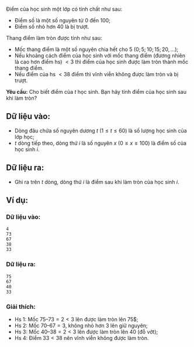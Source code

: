 Điểm của học sinh một lớp có tính chất như sau:
- Điểm số là một số nguyên từ $0$ đến $100$;
- Điểm số nhỏ hơn $40$ là bị trượt.

Thang điểm làm tròn được tính như sau:
- Mốc thang điểm là một số nguyên chia hết cho $5\ (0; 5; 10; 15; 20,…)$;
- Nếu khoảng cách điểm của học sinh với mốc thang điểm (đương nhiên là cao hơn điểm hs) $< 3$ thì điểm của học sinh được làm tròn thành mốc thang điểm.
- Nếu điểm của hs $< 38$ điểm thì vĩnh viễn không được làm tròn và bị trượt.

**Yêu cầu:** Cho biết điểm của $t$ học sinh. Bạn hãy tính điểm của học sinh sau khi làm tròn?

## Dữ liệu vào:
- Dòng đâu chứa số nguyên dương $t\ (1≤t≤60)$ là số lượng học sinh của lớp học;
- $t$ dòng tiếp theo, dòng thứ $i$ là số nguyên $x\ (0≤x≤100)$ là điểm số của học sinh $i$.

## Dữ liệu ra:
- Ghi ra trên $t$ dòng, dòng thứ $i$ là điểm sau khi làm tròn của học sinh $i$.

## Ví dụ:
### Dữ liệu vào:
```
4
73
67
38
33
```

### Dữ liệu ra:
```
75
67
40
33
```

### Giải thích:
- Hs $1$: Mốc $75 – 73 = 2 < 3$ lên được làm tròn lên 75$;
- Hs $2$: Mốc $70 – 67 = 3$, không nhỏ hơn $3$ lên giữ nguyên;
- Hs $3$: Mốc $40 – 38 = 2 < 3$ lên được làm tròn lên $40$ (đỗ vớt);
- Hs $4$: Điểm $33 < 38$ nên vĩnh viễn không được làm tròn.